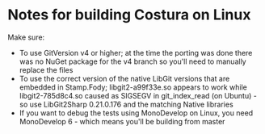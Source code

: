# Notes for building Costura on Linux

Make sure:
* To use GitVersion v4 or higher; at the time the porting was done there was no NuGet package for the v4 branch so you'll need to manually replace the files
* To use the correct version of the native LibGit versions that are embedded in Stamp.Fody; libgit2-a99f33e.so appears to work while libgit2-785d8c4.so caused 
  as SIGSEGV in git_index_read (on Ubuntu) - so use LibGit2Sharp 0.21.0.176 and the matching Native libraries
* If you want to debug the tests using MonoDevelop on Linux, you need MonoDevelop 6 - which means you'll be building from master

